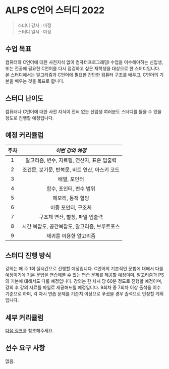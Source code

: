 # ALPS C언어 스터디 2022

> 스터디 강사 : 미정 <br>스터디 일시 : 미정

## 수업 목표

컴퓨터와 C언어에 대한 사전지식 없이 컴퓨터프로그래밍I 수업을 이수해야하는 신입생, 또는 전공에 필요한 C언어를 다시 점검하고 싶은 재학생을 대상으로 한 스터디입니다. 본 스터디에서는 알고리즘과 C언어에 필요한 간단한 컴퓨터 구조를 배우고, C언어의 기본을 배우는 것을 목표로 합니다.

## 스터디 난이도

컴퓨터나 C언어에 대한 사전 지식이 전혀 없는 신입생 여러분도 스터디를 들을 수 있을 정도로 진행할 예정입니다.

## 예정 커리큘럼

| 주차 |                *이번 강의 예정*                |
| :--: | :--------------------------------------------: |
|  1   |  알고리즘, 변수, 자료형, 연산자, 표준 입출력   |
|  2   | 조건문, 분기문, 반복문, 비트 연산, 아스키 코드 |
|  3   |                  배열, 포인터                  |
|  4   |            함수, 포인터, 변수 범위             |
|  5   |               메모리, 동적 할당                |
|  6   |              이중 포인터, 구조체               |
|  7   |         구조체 연산, 별칭, 파일 입출력         |
|  8   |         시간 복잡도, 공간복잡도, 알고리즘, 브루트포스         |
|  9   |         재귀를 이용한 알고리즘         |

## 스터디 진행 방식

강의는 매 주 1회 실시간으로 진행할 예정입니다. C언어의 기본적인 문법에 대해서 다룰 예정이기에 기본 문법을 연습해볼 수 있는 연습 문제를 제공할 예정이며, 알고리즘과 PS의 기본에 대해서도 다룰 예정입니다.
강의는 한 차시 당 60분 정도로 진행할 예정이며, 강의 후 강의 자료를 파일로 제공해드릴 예정입니다.
9회차 중 7회차 이상 출석을 이수 기준으로 하며, 각 차시 연습 문제를 기준치 이상으로 푸셨을 경우 출석으로 인정할 계획입니다.

## 세부 커리큘럼

[다음 링크](https://github.com/ALPS-Study/Introduction/blob/master/2022-1R/0x00%20C언어%20스터디/c_study_2022.md)를 참조해주세요.

## 선수 요구 사항

없음.

